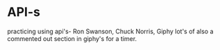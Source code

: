 # API-s
practicing using api's- Ron Swanson, Chuck Norris, Giphy
lot's of also a commented out section in giphy's for a timer.
